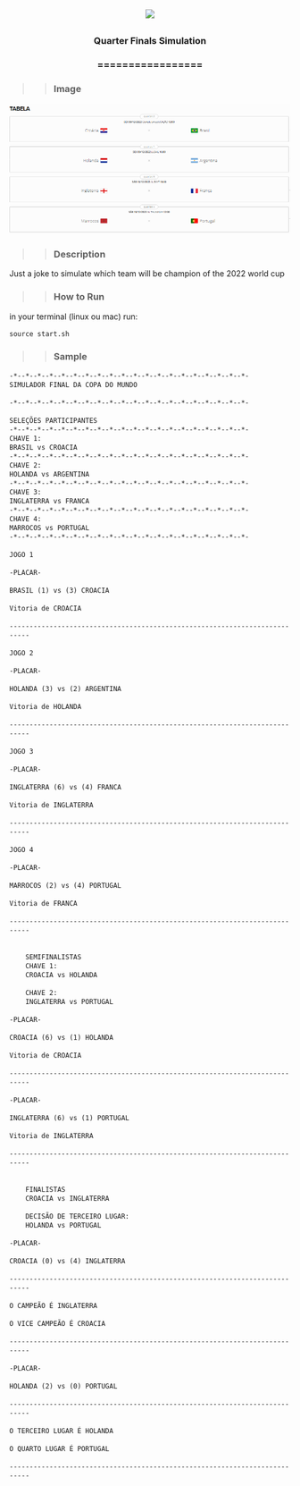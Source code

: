 <h1 align="center">
<img src="https://img.shields.io/static/v1?label=CUP%20POR&message=MAYCON%20BATESTIN&color=7159c1&style=flat-square&logo=ghost"/>



<h3> <p align="center"> Quarter Finals Simulation  </p> </h3>
<h3> <p align="center"> ================= </p> </h3>

>> <h3> Image </h3>

![delta](img/img.png)




>> <h3> Description </h3>

<p> Just a joke to simulate which team will be champion of the 2022 world cup </p>

>> <h3> How to Run </h3>

in your terminal (linux ou mac) run:

```
source start.sh

```

>> <h3> Sample </h3>

```
-*--*--*--*--*--*--*--*--*--*--*--*--*--*--*--*--*--*--*--*-
SIMULADOR FINAL DA COPA DO MUNDO

-*--*--*--*--*--*--*--*--*--*--*--*--*--*--*--*--*--*--*--*-

SELEÇÕES PARTICIPANTES
-*--*--*--*--*--*--*--*--*--*--*--*--*--*--*--*--*--*--*--*-
CHAVE 1:
BRASIL vs CROACIA
-*--*--*--*--*--*--*--*--*--*--*--*--*--*--*--*--*--*--*--*-
CHAVE 2:
HOLANDA vs ARGENTINA
-*--*--*--*--*--*--*--*--*--*--*--*--*--*--*--*--*--*--*--*-
CHAVE 3:
INGLATERRA vs FRANCA
-*--*--*--*--*--*--*--*--*--*--*--*--*--*--*--*--*--*--*--*-
CHAVE 4:
MARROCOS vs PORTUGAL
-*--*--*--*--*--*--*--*--*--*--*--*--*--*--*--*--*--*--*--*-

JOGO 1

-PLACAR-

BRASIL (1) vs (3) CROACIA

Vitoria de CROACIA 

---------------------------------------------------------------------------

JOGO 2

-PLACAR-

HOLANDA (3) vs (2) ARGENTINA

Vitoria de HOLANDA 

---------------------------------------------------------------------------

JOGO 3

-PLACAR-

INGLATERRA (6) vs (4) FRANCA

Vitoria de INGLATERRA 

---------------------------------------------------------------------------

JOGO 4

-PLACAR-

MARROCOS (2) vs (4) PORTUGAL

Vitoria de FRANCA 

---------------------------------------------------------------------------


    SEMIFINALISTAS
    CHAVE 1:
    CROACIA vs HOLANDA

    CHAVE 2:
    INGLATERRA vs PORTUGAL
    
-PLACAR-

CROACIA (6) vs (1) HOLANDA

Vitoria de CROACIA 

---------------------------------------------------------------------------

-PLACAR-

INGLATERRA (6) vs (1) PORTUGAL

Vitoria de INGLATERRA 

---------------------------------------------------------------------------


    FINALISTAS
    CROACIA vs INGLATERRA

    DECISÃO DE TERCEIRO LUGAR:
    HOLANDA vs PORTUGAL
    
-PLACAR-

CROACIA (0) vs (4) INGLATERRA

---------------------------------------------------------------------------

O CAMPEÃO É INGLATERRA 

O VICE CAMPEÃO É CROACIA 

---------------------------------------------------------------------------

-PLACAR-

HOLANDA (2) vs (0) PORTUGAL

---------------------------------------------------------------------------

O TERCEIRO LUGAR É HOLANDA 

O QUARTO LUGAR É PORTUGAL 

---------------------------------------------------------------------------


```